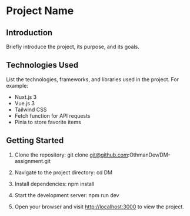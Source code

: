 # Project Name

## Introduction

Briefly introduce the project, its purpose, and its goals.

## Technologies Used

List the technologies, frameworks, and libraries used in the project. For example:

- Nuxt.js 3
- Vue.js 3
- Tailwind CSS
- Fetch function for API requests
- Pinia to store favorite items

## Getting Started

1. Clone the repository:
git clone git@github.com:OthmanDev/DM-assignment.git

2. Navigate to the project directory:
cd DM

3. Install dependencies:
npm install

4. Start the development server:
npm run dev

5. Open your browser and visit [http://localhost:3000](http://localhost:3000) to view the project.
